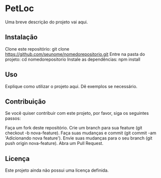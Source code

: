 
# PetLoc

Uma breve descrição do projeto vai aqui.

## Instalação

Clone este repositório: git clone https://github.com/seunome/nomedorepositorio.git
Entre na pasta do projeto: cd nomedorepositorio
Instale as dependências: npm install

## Uso

Explique como utilizar o projeto aqui. Dê exemplos se necessário.

## Contribuição

Se você quiser contribuir com este projeto, por favor, siga os seguintes passos:

Faça um fork deste repositório.
Crie um branch para sua feature (git checkout -b nova-feature).
Faça suas mudanças e commit (git commit -am 'Adicionando nova feature').
Envie suas mudanças para o seu branch (git push origin nova-feature).
Abra um Pull Request.

## Licença

Este projeto ainda não possui uma licença definida.
